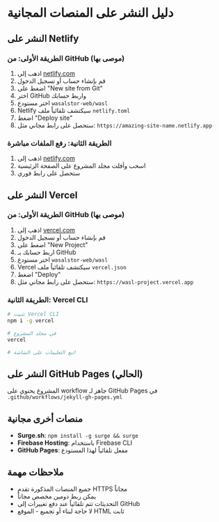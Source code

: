 # دليل النشر على المنصات المجانية

## النشر على Netlify

### الطريقة الأولى: من GitHub (موصى بها)
1. اذهب إلى [netlify.com](https://netlify.com)
2. قم بإنشاء حساب أو تسجيل الدخول
3. اضغط على "New site from Git"
4. اختر GitHub واربط حسابك
5. اختر مستودع `wasalstor-web/wasl`
6. Netlify سيكتشف تلقائياً ملف `netlify.toml`
7. اضغط "Deploy site"
8. ستحصل على رابط مجاني مثل: `https://amazing-site-name.netlify.app`

### الطريقة الثانية: رفع الملفات مباشرة
1. اذهب إلى [netlify.com](https://netlify.com)
2. اسحب وأفلت مجلد المشروع على الصفحة الرئيسية
3. ستحصل على رابط فوري

## النشر على Vercel

### الطريقة الأولى: من GitHub (موصى بها)
1. اذهب إلى [vercel.com](https://vercel.com)
2. قم بإنشاء حساب أو تسجيل الدخول
3. اضغط على "New Project"
4. اربط حسابك بـ GitHub
5. اختر مستودع `wasalstor-web/wasl`
6. Vercel سيكتشف تلقائياً ملف `vercel.json`
7. اضغط "Deploy"
8. ستحصل على رابط مجاني مثل: `https://wasl-project.vercel.app`

### الطريقة الثانية: Vercel CLI
```bash
# تثبيت Vercel CLI
npm i -g vercel

# في مجلد المشروع
vercel

# اتبع التعليمات على الشاشة
```

## النشر على GitHub Pages (الحالي)
المشروع يحتوي على workflow جاهز لـ GitHub Pages في `.github/workflows/jekyll-gh-pages.yml`

## منصات أخرى مجانية
- **Surge.sh**: `npm install -g surge && surge`
- **Firebase Hosting**: باستخدام Firebase CLI
- **GitHub Pages**: مفعل تلقائياً لهذا المستودع

## ملاحظات مهمة
- جميع المنصات المذكورة تقدم HTTPS مجاناً
- يمكن ربط دومين مخصص مجاناً
- التحديثات تتم تلقائياً عند دفع تغييرات إلى GitHub
- لا حاجة لبناء أو تجميع - الموقع HTML ثابت